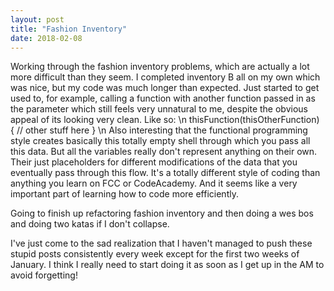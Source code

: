 ```yaml
---
layout: post
title: "Fashion Inventory"
date: 2018-02-08
---
```


Working through the fashion inventory problems, which are actually a lot more difficult than they seem. I completed inventory B all on my own which was nice, but my code was much longer than expected. Just started to get used to, for example, calling a function with another function passed in as the parameter which still feels very unnatural to me, despite the obvious appeal of its looking very clean. Like so: \n
thisFunction(thisOtherFunction) {
  // other stuff here
}
\n
Also interesting that the functional programming style creates basically this totally empty shell through which you pass all this data. But all the variables really don't represent anything on their own. Their just placeholders for different modifications of the data that you eventually pass through this flow. It's a totally different style of coding than anything you learn on FCC or CodeAcademy. And it seems like a very important part of learning how to code more efficiently.

Going to finish up refactoring fashion inventory and then doing a wes bos and doing two katas if I don't collapse.

I've just come to the sad realization that I haven't managed to push these stupid posts consistently every week except for the first two weeks of January. I think I really need to start doing it as soon as I get up in the AM to avoid forgetting!
